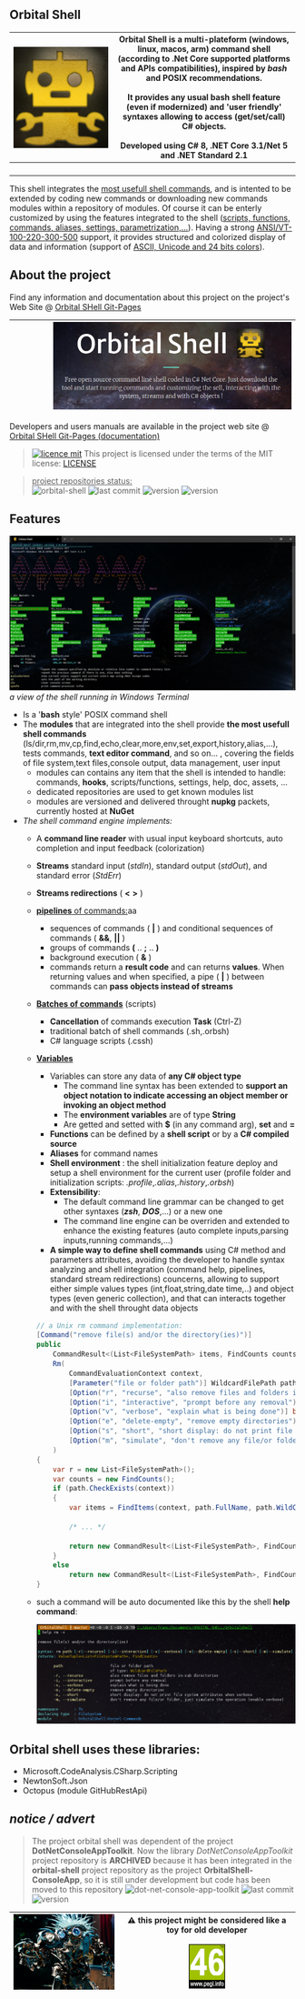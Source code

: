 ## Orbital Shell

<img src="docs/assets/img/robotazteque.png" align="top" style="float:left;margin-right:8px"/> | <b>Orbital Shell</b> is a multi-plateform (**windows, linux, macos, arm**) command shell (according to .Net Core supported platforms and APIs compatibilities), inspired by <b><i>bash</i></b> and **POSIX** recommendations.<br><br>It provides any usual bash shell feature (even if modernized) and 'user friendly' syntaxes allowing to access (get/set/call) C# objects.<br><br>Developed using **C# 8, .NET Core 3.1/Net 5 and .NET Standard 2.1**
-- | --
&nbsp;&nbsp;&nbsp;&nbsp;&nbsp;&nbsp;&nbsp;&nbsp;&nbsp;&nbsp;&nbsp;&nbsp;&nbsp;&nbsp;&nbsp;&nbsp;&nbsp;&nbsp;&nbsp;&nbsp;&nbsp;&nbsp;&nbsp;&nbsp;&nbsp;&nbsp;&nbsp;&nbsp;&nbsp;&nbsp;&nbsp;&nbsp;&nbsp;&nbsp;&nbsp;&nbsp;&nbsp;&nbsp;&nbsp;&nbsp;&nbsp;&nbsp;&nbsp; | &nbsp;

This shell integrates the <u>most usefull shell commands</u>, and is intented to be extended by coding new commands or downloading new commands modules within a repository of modules. Of course it can be enterly customized by using the features integrated to the shell (<u>scripts, functions, commands, aliases, settings, parametrization,...</u>). Having a strong <u>ANSI/VT-100-220-300-500</u> support, it provides structured and colorized display of data and information (support of <u>ASCII, Unicode and 24 bits colors</u>).

## About the project

Find any information and documentation about this project on the project's Web Site @ [Orbital SHell Git-Pages](https://franck-gaspoz.github.io/orbital-shell) 

 &nbsp;&nbsp;&nbsp;&nbsp;&nbsp;&nbsp;&nbsp;&nbsp;&nbsp;&nbsp;&nbsp;&nbsp;&nbsp;&nbsp;&nbsp; | <img src="docs/assets/img/2021-02-12 03_47_28-Window.png"/>
-- | --

Developers and users manuals are available in the project web site @ [Orbital SHell Git-Pages (documentation)](https://franck-gaspoz.github.io/orbital-shell/documentation) 

> [![licence mit](https://img.shields.io/badge/licence-MIT-blue.svg)](license) This project is licensed under the terms of the MIT license: [LICENSE](LICENSE)  

> <u>project repositories status:</u><br>
![orbital-shell](https://img.shields.io/badge/orbital--shell-repository-lightgrey?style=plastic)
![last commit](https://img.shields.io/github/last-commit/franck-gaspoz/orbital-shell?style=plastic)
![version](https://img.shields.io/badge/Version-1.0.1--beta4-green)
![version](https://img.shields.io/github/v/tag/franck-gaspoz/orbital-shell?style=plastic) 

## Features

<img src="docs/assets/img/git-doc/orbital-shell.png"/>*a view of the shell running in Windows Terminal*


- Is a '**bash** style' POSIX command shell
- The **modules** that are integrated into the shell provide **the most usefull shell commands** (ls/dir,rm,mv,cp,find,echo,clear,more,env,set,export,history,alias,...), tests commands, **text editor command**, and so on... , covering the fields of file system,text files,console output, data management, user input
  - modules can contains any item that the shell is intended to handle: commands, **hooks**, scripts/functions, settings, help, doc, assets, ...
  - dedicated repositories are used to get known modules list
  - modules are versioned and delivered throught **nupkg** packets, currently hosted at **NuGet**
- _The shell command engine implements:_
  - A **command line reader** with usual input keyboard shortcuts, auto completion and input feedback (colorization)
  - **Streams** standard input (*stdIn*), standard output (*stdOut*), and standard error (*StdErr*)
  - **Streams redirections** ( **<** **>** )
  - <u>**pipelines** of commands:</u>aa
    - sequences of commands ( **|** ) and conditional sequences of commands ( **&&**, **||** )
    - groups of commands **(** .. **;** .. **)**
    - background execution ( **&** )
    - commands return a **result code** and can returns **values**. When returning values and when specified, a pipe ( **|** ) between commands can **pass objects instead of streams**
  - <u>**Batches of commands**</u> (scripts)   
    - **Cancellation** of commands execution **Task** (Ctrl-Z)
    - traditional batch of shell commands (.sh,.orbsh)
    - C# language scripts (.cssh)
  - <u>**Variables**</u>
    - Variables can store any data of **any C# object type**
      - The command line syntax has been extended to **support an object notation to indicate accessing an object member or invoking an object method**
      - The **environment variables** are of type **String**
      - Are getted and setted with **$** (in any command arg), **set** and **=**
    - **Functions** can be defined by a **shell script** or by a **C# compiled source**
    - **Aliases** for command names
    - **Shell environment** : the shell initialization feature deploy and setup a shell environment for the current user (profile folder and initialization scripts: *.profile*,*.alias*,*.history*,*.orbsh*)
    - **Extensibility**:
      - The default command line grammar can be changed to get other syntaxes (***zsh***, ***DOS***,...) or a new one
      - The command line engine can be overriden and extended to enhance the existing features (auto complete inputs,parsing inputs,running commands,...)
    - **A simple way to define shell commands** using C# method and parameters attributes, avoiding the developer to handle syntax analyzing and shell integration (command help, pipelines, standard stream redirections) councerns, allowing to support either simple values types (int,float,string,date time,..) and object types (even generic collection), and that can interacts together and with the shell throught data objects

    ``` csharp
    // a Unix rm command implementation:
    [Command("remove file(s) and/or the directory(ies)")]
    public 
        CommandResult<(List<FileSystemPath> items, FindCounts counts)> 
        Rm(
            CommandEvaluationContext context,
            [Parameter("file or folder path")] WildcardFilePath path,
            [Option("r", "recurse", "also remove files and folders in sub directories")] bool recurse,
            [Option("i", "interactive", "prompt before any removal")] bool interactive,
            [Option("v", "verbose", "explain what is being done")] bool verbose,
            [Option("e", "delete-empty", "remove empty directories")] bool rmEmptyDirs,
            [Option("s", "short", "short display: do not print file system attributes when verbose")] bool noattributes,
            [Option("m", "simulate", "don't remove any file/or folder, just simulate the operation (enable verbose)")] bool simulate
        )
    {
        var r = new List<FileSystemPath>();
        var counts = new FindCounts();
        if (path.CheckExists(context))
        {
            var items = FindItems(context, path.FullName, path.WildCardFileName ?? "*", !recurse, true, false, !noattributes, !recurse, null, false, counts, false, false);
            
            /* ... */
            
            return new CommandResult<(List<FileSystemPath>, FindCounts)>((r, counts), ReturnCode.OK);
        }
        else
            return new CommandResult<(List<FileSystemPath>, FindCounts)>((r, counts), ReturnCode.Error);
    }
    ```

  - such a command will be auto documented like this by the shell **help command**:
  
    <img src="docs/assets/img/git-doc/2021-02-12%2014_28_35-Window.png"/>


## Orbital shell uses these libraries:

- Microsoft.CodeAnalysis.CSharp.Scripting
- NewtonSoft.Json
- Octopus (module GitHubRestApi)

## *notice / advert*

> The project orbital shell was dependent of the project **DotNetConsoleAppToolkit**. Now the library *DotNetConsoleAppToolkit* project repository is **ARCHIVED** because it has been integrated in the **orbital-shell** project repository as the project **OrbitalShell-ConsoleApp**, so it is still under development but code has been moved to this repository
![dot-net-console-app-toolkit](https://img.shields.io/badge/dotnet--console--app--toolkit-repository-lightgrey?style=plastic)
![last commit](https://img.shields.io/github/last-commit/franck-gaspoz/dotnet-console-app-toolkit?style=plastic)
![version](https://img.shields.io/github/v/tag/franck-gaspoz/dotnet-console-app-toolkit?style=plastic)

<img src="docs/assets/img/tra4brains.png"/> | :warning: this project might be considered like a toy for old developer<br><br><img src="docs/assets/img/pegi46small.png"/>
-- | --
